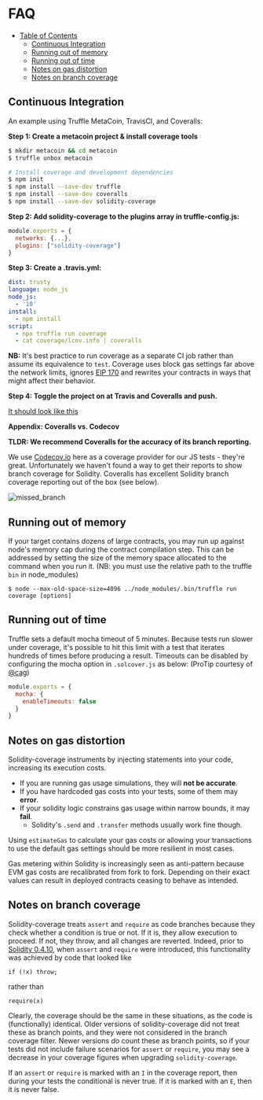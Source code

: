 # FAQ

- [Table of Contents](#contents)
  * [Continuous Integration](#continuous-integration)
  * [Running out of memory](#running-out-of-memory)
  * [Running out of time](#running-out-of-time)
  * [Notes on gas distortion](#notes-on-gas-distortion)
  * [Notes on branch coverage](#notes-on-branch-coverage)

## Continuous Integration

An example using Truffle MetaCoin, TravisCI, and Coveralls:

**Step 1: Create a metacoin project & install coverage tools**

```bash
$ mkdir metacoin && cd metacoin
$ truffle unbox metacoin

# Install coverage and development dependencies
$ npm init
$ npm install --save-dev truffle
$ npm install --save-dev coveralls
$ npm install --save-dev solidity-coverage
```

**Step 2: Add solidity-coverage to the plugins array in truffle-config.js:**

```javascript
module.exports = {
  networks: {...},
  plugins: ["solidity-coverage"]
}
```

**Step 3: Create a .travis.yml:**

```yml
dist: trusty
language: node_js
node_js:
  - '10'
install:
  - npm install
script:
  - npx truffle run coverage
  - cat coverage/lcov.info | coveralls
```
**NB:** It's best practice to run coverage as a separate CI job rather than assume its
equivalence to `test`. Coverage uses block gas settings far above the network limits,
ignores [EIP 170][4] and rewrites your contracts in ways that might affect
their behavior.

**Step 4: Toggle the project on at Travis and Coveralls and push.**

[It should look like this][1]

**Appendix: Coveralls vs. Codecov**

**TLDR: We recommend Coveralls for the accuracy of its branch reporting.**

We use [Codecov.io][2] here as a coverage provider for our JS tests - they're great. Unfortunately we haven't found a way to get their reports to show branch coverage for Solidity. Coveralls has excellent Solidity branch coverage reporting out of the box (see below).

![missed_branch][3]


## Running out of memory

If your target contains dozens of large contracts, you may run up against node's memory cap during the
contract compilation step. This can be addressed by setting the size of the memory space allocated to the command
when you run it. (NB: you must use the relative path to the truffle `bin` in node_modules)
```
$ node --max-old-space-size=4096 ../node_modules/.bin/truffle run coverage [options]
```

## Running out of time

Truffle sets a default mocha timeout of 5 minutes. Because tests run slower under coverage, it's possible to hit this limit with a test that iterates hundreds of times before producing a result. Timeouts can be disabled by configuring the mocha option in `.solcover.js` as below: (ProTip courtesy of [@cag](https://github.com/cag))

```javascript
module.exports = {
  mocha: {
    enableTimeouts: false
  }
}
```

## Notes on gas distortion

Solidity-coverage instruments by injecting statements into your code, increasing its execution costs.

+ If you are running gas usage simulations, they will **not be accurate**.
+ If you have hardcoded gas costs into your tests, some of them may **error**.
+ If your solidity logic constrains gas usage within narrow bounds, it may **fail**. 
  + Solidity's `.send` and `.transfer` methods usually work fine though.

Using `estimateGas` to calculate your gas costs or allowing your transactions to use the default gas
settings should be more resilient in most cases.

Gas metering within Solidity is increasingly seen as anti-pattern because EVM gas costs are recalibrated from fork to fork. Depending on their exact values can result in deployed contracts ceasing to behave as intended.

## Notes on branch coverage

Solidity-coverage treats `assert` and `require` as code branches because they check whether a condition is true or not. If it is, they allow execution to proceed. If not, they throw, and all changes are reverted. Indeed, prior to [Solidity 0.4.10](https://github.com/ethereum/solidity/releases/tag/v0.4.10), when `assert` and `require` were introduced, this functionality was achieved by code that looked like

```
if (!x) throw;
```
rather than

```
require(x)
```

Clearly, the coverage should be the same in these situations, as the code is (functionally) identical. Older versions of solidity-coverage did not treat these as branch points, and they were not considered in the branch coverage filter. Newer versions *do* count these as branch points, so if your tests did not include failure scenarios for `assert` or `require`, you may see a decrease in your coverage figures when upgrading `solidity-coverage`.

If an `assert` or `require` is marked with an `I` in the coverage report, then during your tests the conditional is never true. If it is marked with an `E`, then it is never false.

[1]: https://coveralls.io/builds/25886294
[2]: https://codecov.io/ 
[3]: https://user-images.githubusercontent.com/7332026/28502310-6851f79c-6fa4-11e7-8c80-c8fd80808092.png
[4]: https://github.com/ethereum/EIPs/blob/master/EIPS/eip-170.md
